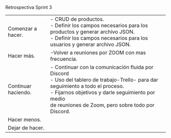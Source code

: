Retrospectiva Sprint 3

|     |     |
| --- | --- |
| Comenzar a hacer. | - CRUD de productos.<br>- Definir los campos necesarios para los productos y generar archivo JSON.<br>- Definir los campos necesarios para los usuarios y generar archivo JSON.  |
| Hacer más. | -Volver  a reuniones por ZOOM con mas frecuencia. |
| Continuar haciendo. | - Continuar con la comunicación fluida por Discord     <br>- Uso del tablero de trabajo-Trello- para dar seguimiento a todo el proceso.<br> - Fijarnos objetivos y darle seguimiento por medio<br> de reuniones de Zoom, pero sobre todo por Discord. |
| Hacer menos. |   |
| Dejar de hacer. |   |
